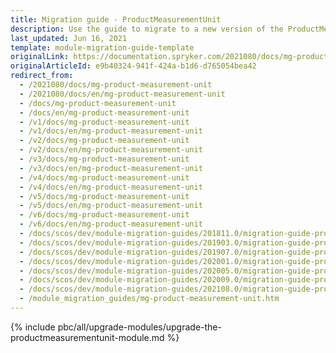```yaml
---
title: Migration guide - ProductMeasurementUnit
description: Use the guide to migrate to a new version of the ProductMeasurementUnit module.
last_updated: Jun 16, 2021
template: module-migration-guide-template
originalLink: https://documentation.spryker.com/2021080/docs/mg-product-measurement-unit
originalArticleId: e9b40324-941f-424a-b1d6-d765054bea42
redirect_from:
  - /2021080/docs/mg-product-measurement-unit
  - /2021080/docs/en/mg-product-measurement-unit
  - /docs/mg-product-measurement-unit
  - /docs/en/mg-product-measurement-unit
  - /v1/docs/mg-product-measurement-unit
  - /v1/docs/en/mg-product-measurement-unit
  - /v2/docs/mg-product-measurement-unit
  - /v2/docs/en/mg-product-measurement-unit
  - /v3/docs/mg-product-measurement-unit
  - /v3/docs/en/mg-product-measurement-unit
  - /v4/docs/mg-product-measurement-unit
  - /v4/docs/en/mg-product-measurement-unit
  - /v5/docs/mg-product-measurement-unit
  - /v5/docs/en/mg-product-measurement-unit
  - /v6/docs/mg-product-measurement-unit
  - /v6/docs/en/mg-product-measurement-unit
  - /docs/scos/dev/module-migration-guides/201811.0/migration-guide-productmeasurementunit.html
  - /docs/scos/dev/module-migration-guides/201903.0/migration-guide-productmeasurementunit.html
  - /docs/scos/dev/module-migration-guides/201907.0/migration-guide-productmeasurementunit.html
  - /docs/scos/dev/module-migration-guides/202001.0/migration-guide-productmeasurementunit.html
  - /docs/scos/dev/module-migration-guides/202005.0/migration-guide-productmeasurementunit.html
  - /docs/scos/dev/module-migration-guides/202009.0/migration-guide-productmeasurementunit.html
  - /docs/scos/dev/module-migration-guides/202108.0/migration-guide-productmeasurementunit.html
  - /module_migration_guides/mg-product-measurement-unit.htm
---
```


{% include pbc/all/upgrade-modules/upgrade-the-productmeasurementunit-module.md %} <!-- To edit, see /_includes/pbc/all/upgrade-modules/upgrade-the-productmeasurementunit-module.md -->
